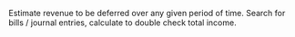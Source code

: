 Estimate revenue to be deferred over any given period of time.  Search for bills / journal entries, calculate to double check total income.
